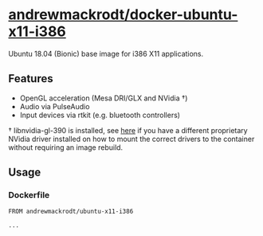 # [andrewmackrodt/docker-ubuntu-x11-i386](https://github.com/andrewmackrodt/dockerfiles/tree/master/ubuntu-x11-i386)

Ubuntu 18.04 (Bionic) base image for i386 X11 applications.

## Features

* OpenGL acceleration (Mesa DRI/GLX and NVidia †)
* Audio via PulseAudio
* Input devices via rtkit (e.g. bluetooth controllers)

† libnvidia-gl-390 is installed, see [here][gist] if you have a different
proprietary NVidia driver installed on how to mount the correct drivers to
the container without requiring an image rebuild.

[gist]: https://gist.github.com/andrewmackrodt/e5f9eaf63c9296db73901796bc46a3f8

## Usage

### Dockerfile

```
FROM andrewmackrodt/ubuntu-x11-i386

...
```
